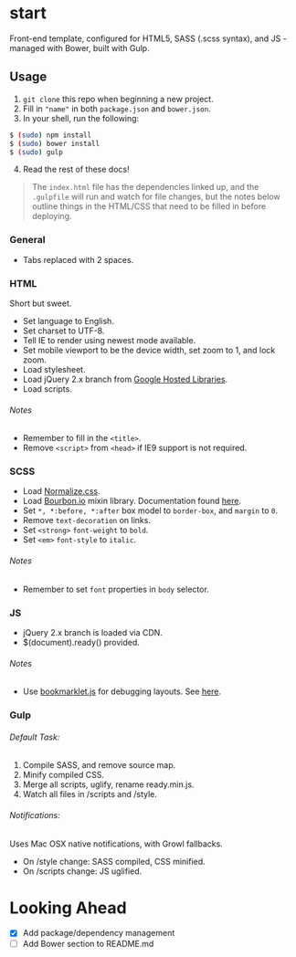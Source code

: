 # start

Front-end template, configured for HTML5, SASS (.scss syntax), and JS - managed with Bower, built with Gulp.

## Usage

1. `git clone` this repo when beginning a new project.
2. Fill in `"name"` in both `package.json` and `bower.json`.
3. In your shell, run the following:

```bash
$ (sudo) npm install
$ (sudo) bower install
$ (sudo) gulp
```

4. Read the rest of these docs!

> The `index.html` file has the dependencies linked up, and the `.gulpfile` will run and watch for file changes, but the notes below outline things in the HTML/CSS that need to be filled in before deploying.

### General

* Tabs replaced with 2 spaces.

### HTML

Short but sweet.

* Set language to English.
* Set charset to UTF-8.
* Tell IE to render using newest mode available.
* Set mobile viewport to be the device width, set zoom to 1, and lock zoom.
* Load stylesheet.
* Load jQuery 2.x branch from [Google Hosted Libraries](https://developers.google.com/speed/libraries/devguide#jquery).
* Load scripts.

###### Notes

* Remember to fill in the `<title>`.
* Remove `<script>` from `<head>` if IE9 support is not required.

### SCSS

* Load [Normalize.css](https://github.com/necolas/normalize.css/).
* Load [Bourbon.io](http://bourbon.io/) mixin library. Documentation found [here](http://bourbon.io/docs/).
* Set `*, *:before, *:after` box model to `border-box`, and `margin` to `0`.
* Remove `text-decoration` on links.
* Set `<strong>` `font-weight` to `bold`.
* Set `<em>` `font-style` to `italic`.

###### Notes

* Remember to set `font` properties in `body` selector.

### JS

* jQuery 2.x branch is loaded via CDN.
* $(document).ready() provided.

###### Notes

* Use [bookmarklet.js](https://github.com/callmecavs/start/blob/master/scripts/bookmarklet.js) for debugging layouts. See [here](https://gist.github.com/addyosmani/fd3999ea7fce242756b1).

### Gulp

###### Default Task:

1. Compile SASS, and remove source map.
2. Minify compiled CSS.
3. Merge all scripts, uglify, rename ready.min.js.
4. Watch all files in /scripts and /style.

###### Notifications:

Uses Mac OSX native notifications, with Growl fallbacks.

* On /style change: SASS compiled, CSS minified.
* On /scripts change: JS uglified.

# Looking Ahead

- [x] Add package/dependency management
- [ ] Add Bower section to README.md
